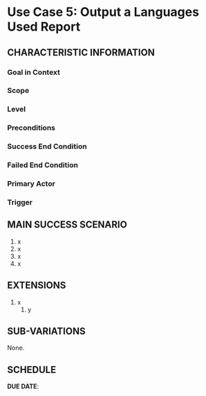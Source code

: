 # Use Case 5: Output a Languages Used Report

## CHARACTERISTIC INFORMATION

### Goal in Context

### Scope

### Level

### Preconditions

### Success End Condition

### Failed End Condition

### Primary Actor

### Trigger

## MAIN SUCCESS SCENARIO

1. x
2. x
3. x
4. x

## EXTENSIONS

1. x
    1. y

## SUB-VARIATIONS

None.

## SCHEDULE

**DUE DATE**: <insert release version here>
